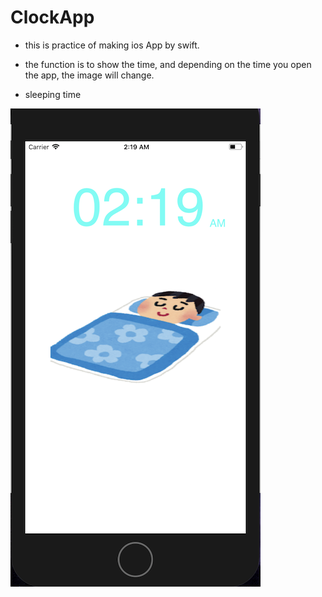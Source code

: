 # ClockApp

- this is practice of making ios App by swift. 
- the function is to show the time, and depending on the time you open the app, the image will change.

- sleeping time

![Img](image/sleeping.png "sleeping time")
